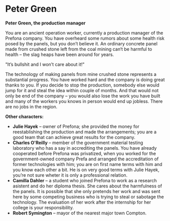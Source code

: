 # Peter Green

__Peter Green, the production manager__

You are an ancient operation worker, currently a production manager of the Prefona company. You have overheard some rumors about some health risk posed by the panels, but you don’t believe it. An ordinary concrete panel made from crushed stone left from the coal mining can‘t be harmful to health – the slag heaps have been around for years.

"It’s bullshit and I won’t care about it!"

The technology of making panels from mine crushed stone represents a substantial progress. You have worked hard and the company is doing great thanks to you. If you decide to stop the production, somebody else would jump for it and steal the idea within couple of months. And that would not only be end of the company – you would also lose the work you have built and many of the workers you knows in person would end up jobless. There are no jobs in the region.

<!-- novy sloupec -->

__Other characters:__

- __Julie Hayek__ – owner of Prefona; she provided the money for reestablishing the production and made the arrangements; you are a good team that can achieve great results for the company.
- __Charles O'Reilly__ – member of the government material testing laboratory who has a say in accrediting the panels. You have already cooperated before Prefona was privatized, when you worked for the government-owned company Prefa and arranged the accreditation of former technologies with him; you are on first name terms with him and you know each other a bit. He is on very good terms with Julie Hayek, you’re not sure wheter it is only a professional relation.
- __Camilla Dahler__ – a student who joined Prefona to work as a research asistent and do her diploma thesis. She cares about the harmfulness of the panels. It is possible that she only pretends her work and was sent here by some competing business who is trying to steal or sabotage the technology. The evaluation of her work after the internship for her college is your responsibility.
- __Robert Symington__ – mayor of the nearest major town Compton.
